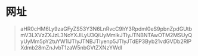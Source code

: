 # 网址

>aHR0cHM6Ly9zaGFyZS53Y3N6LnRvcC9hY3Rpdml0eS9pbnZpdGUtbmV3LXVzZXJzL3NoYXJlLyU3QiUyMmlkJTIyJTNBNTAwOTM2MSUyQyUyMm5pY2tuYW1lJTIyJTNBJTIyenp5JTIyJTdEP3Byb21vdGVDb2RlPXdmb28mZnJvbT1zaW5nbGVtZXNzYWdl
